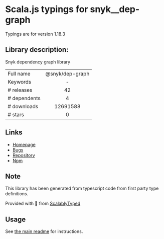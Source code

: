 
# Scala.js typings for snyk__dep-graph

Typings are for version 1.18.3

## Library description:
Snyk dependency graph library

|                    |                 |
| ------------------ | :-------------: |
| Full name          | @snyk/dep-graph |
| Keywords           | - |
| # releases         | 42 |
| # dependents       | 4 |
| # downloads        | 12691588 |
| # stars            | 0 |

## Links
- [Homepage](https://github.com/snyk/dep-graph#readme)
- [Bugs](https://github.com/snyk/dep-graph/issues)
- [Repository](https://github.com/snyk/dep-graph)
- [Npm](https://www.npmjs.com/package/%40snyk%2Fdep-graph)
    


## Note
This library has been generated from typescript code from first party type definitions.

Provided with :purple_heart: from [ScalablyTyped](https://github.com/oyvindberg/ScalablyTyped)

## Usage
See [the main readme](../../readme.md) for instructions.


